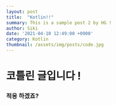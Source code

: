 ```yaml
---
layout: post
title:  "Kotlin!!"
summary: This is a sample post 2 by HG !
author: Siki 
date: '2021-04-10 12:49:00 +0900'
category: Kotlin
thumbnail: /assets/img/posts/code.jpg
---
```

# 코틀린 글입니다 !

### 적응 하겠죠?